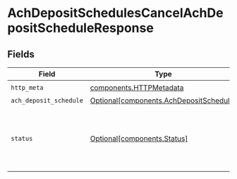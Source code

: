 # AchDepositSchedulesCancelAchDepositScheduleResponse


## Fields

| Field                                                                                                                                   | Type                                                                                                                                    | Required                                                                                                                                | Description                                                                                                                             |
| --------------------------------------------------------------------------------------------------------------------------------------- | --------------------------------------------------------------------------------------------------------------------------------------- | --------------------------------------------------------------------------------------------------------------------------------------- | --------------------------------------------------------------------------------------------------------------------------------------- |
| `http_meta`                                                                                                                             | [components.HTTPMetadata](../../models/components/httpmetadata.md)                                                                      | :heavy_check_mark:                                                                                                                      | N/A                                                                                                                                     |
| `ach_deposit_schedule`                                                                                                                  | [Optional[components.AchDepositSchedule]](../../models/components/achdepositschedule.md)                                                | :heavy_minus_sign:                                                                                                                      | OK                                                                                                                                      |
| `status`                                                                                                                                | [Optional[components.Status]](../../models/components/status.md)                                                                        | :heavy_minus_sign:                                                                                                                      | INVALID_ARGUMENT: The request has an invalid argument.<br/>FAILED_PRECONDITION: The schedule is in a state that doesn't allow cancellation. |
